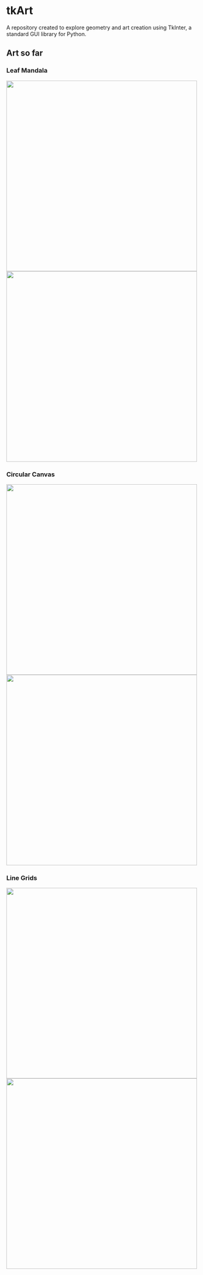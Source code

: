 # tkArt
A repository created to explore geometry and art creation using TkInter, a standard GUI library for Python.

## Art so far

### Leaf Mandala
<img src="https://github.com/TheNova22/tkArt/blob/main/images/leafMandala.png" width="500" height="500"> <img src="https://github.com/TheNova22/tkArt/blob/main/images/leafMandala1.png" width="500" height="500">

### Circular Canvas
<img src="https://github.com/TheNova22/tkArt/blob/main/images/circle.png" width="500" height="500"> <img src="https://github.com/TheNova22/tkArt/blob/main/images/circle1.png" width="500" height="500">

### Line Grids
<img src="https://github.com/TheNova22/tkArt/blob/main/images/grid.png" width="500" height="500"> <img src="https://github.com/TheNova22/tkArt/blob/main/images/grid1.png" width="500" height="500">
